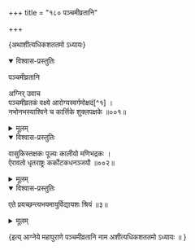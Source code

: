 +++
title = "१८० पञ्चमीव्रतानि"

+++
    
\{अथाशीत्यधिकशततमो ऽध्यायः\}


<details open><summary>विश्वास-प्रस्तुतिः</summary>

पञ्चमीव्रतानि  
    
अग्निर् उवाच  
पञ्चमीव्रतकं वक्ष्ये आरोग्यस्वर्गमोक्षदं[^१]   ।  
नभोनभस्याश्विने च कार्त्तिके शुक्लपक्षके ॥००१॥
</details>

<details><summary>मूलम्</summary>

पञ्चमीव्रतानि  
    
अग्निर् उवाच  
पञ्चमीव्रतकं वक्ष्ये आरोग्यस्वर्गमोक्षदं[^१]   ।  
नभोनभस्याश्विने च कार्त्तिके शुक्लपक्षके ॥००१॥
</details>  

<details open><summary>विश्वास-प्रस्तुतिः</summary>

वासुकिस्तक्षकः पूज्यः कालीयो मणिभद्रकः   ।  
ऐरावतो धृतराष्ट्रः कर्कोटकधनञ्जयौ ॥००२॥
</details>

<details><summary>मूलम्</summary>

वासुकिस्तक्षकः पूज्यः कालीयो मणिभद्रकः   ।  
ऐरावतो धृतराष्ट्रः कर्कोटकधनञ्जयौ ॥००२॥
</details>  

<details open><summary>विश्वास-प्रस्तुतिः</summary>

एते प्रयच्छन्त्यभयमायुर्विद्यायशः श्रियं ॥३॥
</details>

<details><summary>मूलम्</summary>

एते प्रयच्छन्त्यभयमायुर्विद्यायशः श्रियं ॥३॥
</details>  
    
\{इत्य् आग्नेये महापुराणे पञ्चमीव्रतानि नाम अशीत्यधिकशततमो ऽध्यायः ॥  }
    